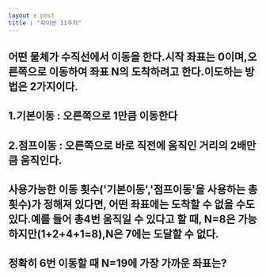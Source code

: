 ```yaml
---
layout : post
title : "파이썬 11주차"
---
```

## 어떤 물체가 수직선에서 이동을 한다.시작 좌표는 0이며,오른쪽으로 이동하여 좌표 N의 도착하려고 한다.이도하는 방법은 2가지이다.
## 1.기본이동 : 오른쪽으로 1만큼 이동한다
## 2.점프이동 : 오른쪽으로 바로 직전에 움직인 거리의 2배만큼 움직인다.
## 사용가능한 이동 횟수('기본이동','점프이동'을 사용하는 총 횟수)가 정해져 있다면, 어떤 좌표에는 도착할 수 없을 수도 있다.예를 들어 총4번 움직일 수 있다고 할 때, N=8은 가능하지만(1+2+4+1=8),N은 7에는 도달할 수 없다.
## 정확히 6번 이동할 때 N=19에 가장 가까운 좌표는?
